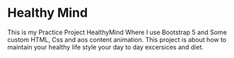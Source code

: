 # Healthy Mind
This is my Practice Project HealthyMind Where I use Bootstrap 5 and Some custom HTML, Css and aos content animation.
This project is about how to maintain your healthy life style your day to day excersices and diet.

